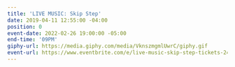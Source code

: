 ```yaml
---
title: 'LIVE MUSIC: Skip Step'
date: 2019-04-11 12:55:00 -04:00
position: 0
event-date: 2022-02-26 19:00:00 -05:00
end-time: '09PM'
giphy-url: https://media.giphy.com/media/VknszmgmlUwrC/giphy.gif
event-url: https://www.eventbrite.com/e/live-music-skip-step-tickets-243128984337
---
```


